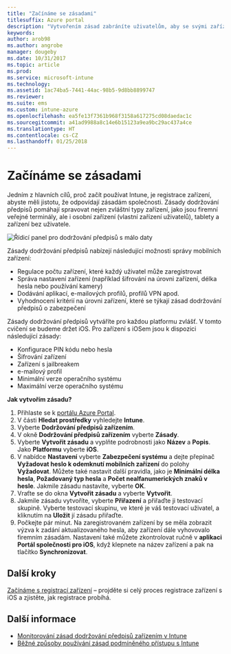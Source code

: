 ```yaml
---
title: "Začínáme se zásadami"
titlesuffix: Azure portal
description: "Vytvořením zásad zabráníte uživatelům, aby se svými zařízeními dělali něco neoprávněného."
keywords: 
author: arob98
ms.author: angrobe
manager: dougeby
ms.date: 10/31/2017
ms.topic: article
ms.prod: 
ms.service: microsoft-intune
ms.technology: 
ms.assetid: 1ac74ba5-7441-44ac-98b5-9d8bb8899747
ms.reviewer: 
ms.suite: ems
ms.custom: intune-azure
ms.openlocfilehash: ea5fe13f7361b968f3158a617275cd08daedac1c
ms.sourcegitcommit: a41ad9988a8c14e6b15123a9ea9bc29ac437a4ce
ms.translationtype: HT
ms.contentlocale: cs-CZ
ms.lasthandoff: 01/25/2018
---
```

# <a name="get-started-with-policies"></a>Začínáme se zásadami

Jedním z hlavních cílů, proč začít používat Intune, je registrace zařízení, abyste měli jistotu, že odpovídají zásadám společnosti. Zásady dodržování předpisů pomáhají spravovat nejen zvláštní typy zařízení, jako jsou firemní veřejné terminály, ale i osobní zařízení (vlastní zařízení uživatelů), tablety a zařízení bez uživatele.

![Řídicí panel pro dodržování předpisů s málo daty](/intune/media/generic-compliance-dashboard.png)

Zásady dodržování předpisů nabízejí následující možnosti správy mobilních zařízení:

* Regulace počtu zařízení, které každý uživatel může zaregistrovat
* Správa nastavení zařízení (například šifrování na úrovni zařízení, délka hesla nebo používání kamery)
* Dodávání aplikací, e-mailových profilů, profilů VPN apod.
* Vyhodnocení kritérií na úrovni zařízení, které se týkají zásad dodržování předpisů o zabezpečení

Zásady dodržování předpisů vytváříte pro každou platformu zvlášť. V tomto cvičení se budeme držet iOS. Pro zařízení s iOSem jsou k dispozici následující zásady:

* Konfigurace PIN kódu nebo hesla
* Šifrování zařízení
* Zařízení s jailbreakem
* e-mailový profil
* Minimální verze operačního systému
* Maximální verze operačního systému

__Jak vytvořím zásadu?__

1. Přihlaste se k [portálu Azure Portal](https://portal.azure.com).
2. V části **Hledat prostředky** vyhledejte **Intune**.
3. Vyberte **Dodržování předpisů zařízením**.
4. V okně **Dodržování předpisů zařízením** vyberte **Zásady**.
5. Vyberte **Vytvořit zásadu** a vyplňte podrobnosti jako **Název** a **Popis**. Jako **Platformu** vyberte **iOS**.
6. V nabídce **Nastavení** vyberte **Zabezpečení systému** a dejte přepínač **Vyžadovat heslo k odemknutí mobilních zařízení** do polohy **Vyžadovat**. Můžete také nastavit další pravidla, jako je **Minimální délka hesla**, **Požadovaný typ hesla** a **Počet nealfanumerických znaků v hesle**. Jakmile zásadu nastavíte, vyberte **OK**.
7. Vraťte se do okna **Vytvořit zásadu** a vyberte **Vytvořit**.
8. Jakmile zásadu vytvoříte, vyberte **Přiřazení** a přiřaďte ji testovací skupině. Vyberte testovací skupinu, ve které je váš testovací uživatel, a kliknutím na **Uložit** jí zásadu přiřaďte.
9. Počkejte pár minut. Na zaregistrovaném zařízení by se měla zobrazit výzva k zadání aktualizovaného hesla, aby zařízení dále vyhovovalo firemním zásadám. Nastavení také můžete zkontrolovat ručně v **aplikaci Portál společnosti pro iOS**, když klepnete na název zařízení a pak na tlačítko **Synchronizovat**.

## <a name="next-steps"></a>Další kroky

[Začínáme s registrací zařízení](get-started-enroll.md) – projděte si celý proces registrace zařízení s iOS a zjistěte, jak registrace probíhá.

## <a name="learn-more"></a>Další informace

* [Monitorování zásad dodržování předpisů zařízením v Intune](compliance-policy-monitor.md)
* [Běžné způsoby používání zásad podmíněného přístupu s Intune](conditional-access-intune-common-ways-use.md)
